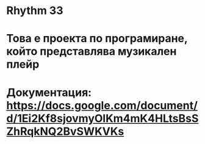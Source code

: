 # Rhythm 33
# Това е проекта по програмиране, който представлява музикален плейр
# Документация: https://docs.google.com/document/d/1Ei2Kf8sjovmyOlKm4mK4HLtsBsSZhRqkNQ2BvSWKVKs
